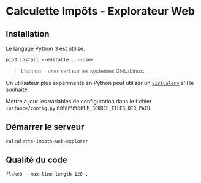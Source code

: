 # Calculette Impôts - Explorateur Web

## Installation

Le langage Python 3 est utilisé.

```
pip3 install --editable . --user
```

> L'option `--user` sert sur les systèmes GNU/Linux.

Un utilisateur plus expérimenté en Python peut utiliser
un [`virtualenv`](https://virtualenv.readthedocs.org/en/latest/) s'il le souhaite.

Mettre à jour les variables de configuration dans le fichier `instance/config.py` notamment `M_SOURCE_FILES_DIR_PATH`.

## Démarrer le serveur

```
calculette-impots-web-explorer
```

## Qualité du code

```
flake8 --max-line-length 120 .
```
